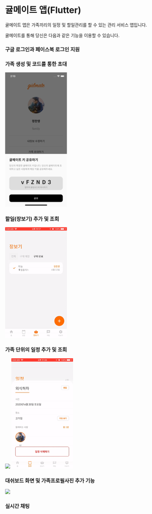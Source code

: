 # 귤메이트 앱(Flutter)

귤메이트 앱은 가족끼리의 일정 및 할일관리를 할 수 있는 관리 서비스 앱입니다.

귤메이트를 통해 당신은 다음과 같은 기능을 이용할 수 있습니다.

### 구글 로그인과 페이스북 로그인 지원

### 가족 생성 및 코드를 통한 초대

<img src="images/share_key_screenshot.png" width="200" />

### 할일(장보기) 추가 및 조회

<img src="images/gulmate_dashboard.gif" width="200" />

### 가족 단위의 일정 추가 및 조회

<img src="images/gulmate_calendar.gif" width="200" />

<img src="images/gulmate_calendar_2.gif" width="200" />

### 대쉬보드 화면 및 가족프로필사진 추가 기능

<img src="images/gulmate_dashboard_1.gif" width="200" />

### 실시간 채팅

